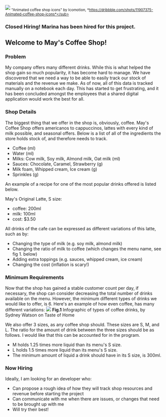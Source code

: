 ![](images/coffee_machine.gif)
<sub>"Animated coffee shop icons" by Icomotion, *https://dribbble.com/shots/11907375-Animated-coffee-shop-icons*</sub>

### Closed Hiring! Marina has been hired for this project.

## Welcome to May's Coffee Shop!

### Problem
My company offers many different drinks. While this is what helped the shop gain so much popularity, it has become hard to manage. We have discovered that we need a way to be able to easily track our stock of materials and the revenue we make. As of now, all of this data is tracked manually on a notebook each day. This has started to get frustrating, and it has been concluded amongst the employees that a shared digital application would work the best for all. 

### Shop Details
The biggest thing that we offer in the shop is, obviously, coffee. May's Coffee Shop offers americanos to cappuccinos, lattes with every kind of milk possible, and seasonal offers. Below is a list of all of the ingredients the store holds stock of, and therefore needs to track.
- Coffee (ml)
- Water (ml)
- Milks: Cow milk, Soy milk, Almond milk, Oat milk (ml)
- Sauces: Chocolate, Caramel, Strawberry (g)
- Milk foam, Whipped cream, Ice cream (g)
- Sprinkles (g)

An example of a recipe for one of the most popular drinks offered is listed below. 

May's Original Latte, S size:
- coffee: 200ml
- milk: 100ml
- cost: $3.50

All drinks of the cafe can be expressed as different variations of this latte, such as by:
- Changing the type of milk (e.g. soy milk, almond milk)
- Changing the ratio of milk to coffee (which changes the menu name, see fig 1. below)
- Adding extra toppings (e.g. sauces, whipped cream, ice cream)
- Changing the cost (inflation is scary!)

### Minimum Requirements
Now that the shop has gained a stable customer count per day, if necessary, the shop can consider decreasing the total number of drinks available on the menu. However, the minimum different types of drinks we would like to offer, is 6. Here's an example of how even coffee, has many different variations:
![](images/coffee_types_example.jpeg)
**Fig.1** Infographic of types of coffee drinks, by Sydney Watson on Taste of Home

We also offer 3 sizes, as any coffee shop should. These sizes are S, M, and L. The ratio for the amount of drink between the three sizes should be as follows. I would like that this can be accounted for in the program.
- M holds 1.25 times more liquid than its menu's S size.
- L holds 1.5 times more liquid than its menu's S size.
- The minimum amount of liquid a drink should have in its S size, is 300ml.

### Now Hiring
Ideally, I am looking for an developer who:
- Can propose a rough idea of how they will track shop resources and revenue before starting the project
- Can communicate with me when there are issues, or changes that need to be brought up with me
- Will try their best!